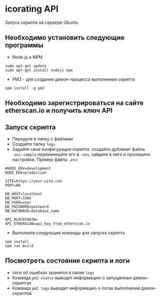 # icorating API
Запуск скрипта на сервере Ubuntu

## Необходимо установить следующие программы
- Node.js и NPM
```
sudo apt-get update
sudo apt-get install nodejs npm
```
- PM2 - для создания демон-процесса выполнения скрипта
```
npm install -g pm2
```

## Необходимо зарегистрироваться на сайте etherscan.io и получить ключ API

## Запуск скрипта
- Передите в папку с файлами
- Создайте папку `logs`
- Задайте свои конфигурации скрипта: создайте дубликат файла `.env.sample` переименуйте его в `.env`, зайдите в него и пропишите настройки. Пример файла `.env`:
```
#NODE_ENV=development
NODE_ENV=production

SITE=https://your-site.com
PORT=80

DB_HOST=localhost
DB_PORT=3306
DB_USER=user
DB_PASSWORD=password
DB_DATABASE=database_name

API_BLOCKCHAIN=
API_ETHERSCAN=api_key_from_etherscan.io
```

- Выполните следующие команды для запуска скрипта
```
npm install
npm run build
```

## Посмотреть состояние скрипта и логи
- логи об ошибках хранятся в папке `logs`
- Команда `pm2 status` выводит информацию о запущенных демон-скриптах
- Команда `pm2 logs` выводит информацию о логах выполнения демон-скриптов

